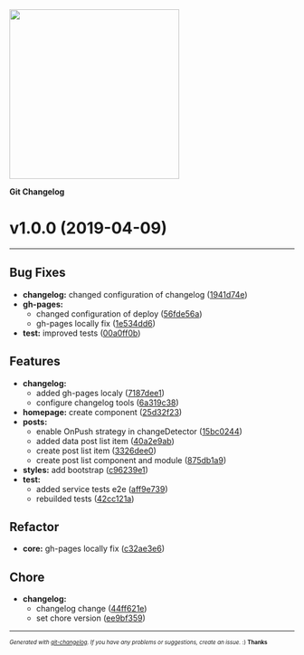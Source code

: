 <img width="300px" src="https://github.com/rafinskipg/git-changelog/raw/master/images/git-changelog-logo.png" />

__Git Changelog__

# v1.0.0 (2019-04-09)



---

## Bug Fixes

- **changelog:** changed configuration of changelog
  ([1941d74e](https://github.com/zdoonio/social-book/commit/1941d74ebda4a2848e35b9c29b3f3dafbb58c5fc))
- **gh-pages:**
  - changed configuration of deploy
  ([56fde56a](https://github.com/zdoonio/social-book/commit/56fde56a4a693a32578ef140ded4fc5b6670b3de))
  - gh-pages locally fix
  ([1e534dd6](https://github.com/zdoonio/social-book/commit/1e534dd6062047f29955ecd39335dee15c050faa))
- **test:** improved tests
  ([00a0ff0b](https://github.com/zdoonio/social-book/commit/00a0ff0bf4e6da24e9210a1692c28a1f7c93b81e))


## Features

- **changelog:**
  - added gh-pages localy
  ([7187dee1](https://github.com/zdoonio/social-book/commit/7187dee113068cfed63cbb51735b60680ffbdf35))
  - configure changelog tools
  ([6a319c38](https://github.com/zdoonio/social-book/commit/6a319c382003fcf844ffeaeedd08c42b2c47220b))
- **homepage:** create component
  ([25d32f23](https://github.com/zdoonio/social-book/commit/25d32f23e8c6c56555b087d0e4fb2934527dcd52))
- **posts:**
  - enable OnPush strategy in changeDetector
  ([15bc0244](https://github.com/zdoonio/social-book/commit/15bc024463c65bd1d1d3a7f7787648228f0ab252))
  - added data post list item
  ([40a2e9ab](https://github.com/zdoonio/social-book/commit/40a2e9abd929fd6e15cc1c64ec51b3e0f8244fd9))
  - create post list item
  ([3326dee0](https://github.com/zdoonio/social-book/commit/3326dee05a1fab0752d62998ab5a706cbde3260d))
  - create post list component and module
  ([875db1a9](https://github.com/zdoonio/social-book/commit/875db1a958f4a5e55970dbf647aed9aa6e167e6a))
- **styles:** add bootstrap
  ([c96239e1](https://github.com/zdoonio/social-book/commit/c96239e17e93239fd76d505f7c409f4672fcc2c6))
- **test:**
  - added service tests e2e
  ([aff9e739](https://github.com/zdoonio/social-book/commit/aff9e739e1749c572c52a31d587ff43bd552a658))
  - rebuilded tests
  ([42cc121a](https://github.com/zdoonio/social-book/commit/42cc121a0cf7d0a76c4853954826f7137a1af9b7))


## Refactor

- **core:** gh-pages locally fix
  ([c32ae3e6](https://github.com/zdoonio/social-book/commit/c32ae3e6d991aace25234155132bcedfa84ec67b))


## Chore

- **changelog:**
  - changelog change
  ([44ff621e](https://github.com/zdoonio/social-book/commit/44ff621e98a2fe630d6d33b7463d64dadc20aca7))
  - set chore version
  ([ee9bf359](https://github.com/zdoonio/social-book/commit/ee9bf359a83be8e12dc537c9a09a8b2dd709330c))



---
<sub><sup>*Generated with [git-changelog](https://github.com/rafinskipg/git-changelog). If you have any problems or suggestions, create an issue.* :) **Thanks** </sub></sup>